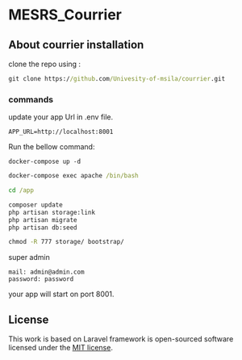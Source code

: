 # MESRS_Courrier
## About courrier installation 
clone the repo using : 
``` cmd
git clone https://github.com/Univesity-of-msila/courrier.git
```
### commands
update your app Url in .env file.
``` env
APP_URL=http://localhost:8001
```

Run the bellow command:
```
docker-compose up -d
```
``` cmd 
docker-compose exec apache /bin/bash

cd /app

composer update
php artisan storage:link 
php artisan migrate
php artisan db:seed

chmod -R 777 storage/ bootstrap/
```


super admin 
````
mail: admin@admin.com
password: password
`````

your app will start on port 8001.

## License

This work is based on Laravel framework is open-sourced software licensed under the [MIT license](https://opensource.org/licenses/MIT).
